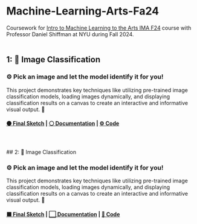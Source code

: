 # Machine-Learning-Arts-Fa24
Coursework for [Intro to Machine Learning to the Arts IMA F24](https://github.com/ml5js/Intro-ML-Arts-IMA-F24) course with Professor Daniel Shiffman at NYU during Fall 2024.
<br>
<br>
## 1: 🤖 Image Classification

### ⚙️ Pick an image and let the model identify it for you!

This project demonstrates key techniques like utilizing pre-trained image classification models, loading images dynamically, and displaying classification results on a canvas to create an interactive and informative visual output. 🎨

#### [⚫ Final Sketch](https://editor.p5js.org/Leahyuu/full/29dAN5cqqH) | [⚪ Documentation](https://incongruous-glider-de0.notion.site/W1-Introduction-5d96659acc0045069cb533395849f2d7?pvs=4) | [⚙️ Code](#)
<br>
<br>
## 2: 🤖 Image Classification

### ⚙️ Pick an image and let the model identify it for you!

This project demonstrates key techniques like utilizing pre-trained image classification models, loading images dynamically, and displaying classification results on a canvas to create an interactive and informative visual output. 🎨

#### [⬛ Final Sketch](https://editor.p5js.org/Leahyuu/full/29dAN5cqqH) | [⬜ Documentation](https://incongruous-glider-de0.notion.site/W1-Introduction-5d96659acc0045069cb533395849f2d7?pvs=4) | [🔳 Code](#)


